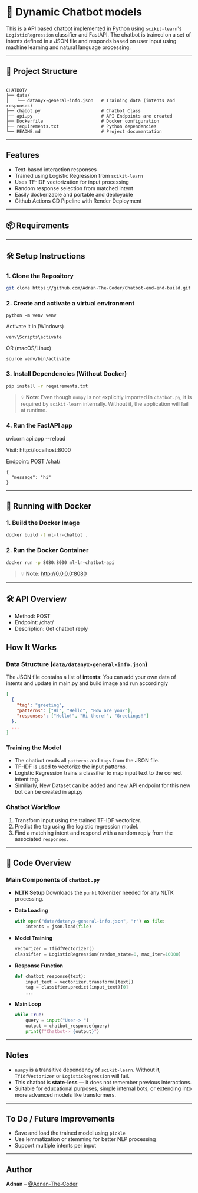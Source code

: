 
# 🤖 Dynamic Chatbot models 

This is a API based chatbot implemented in Python using `scikit-learn`'s `LogisticRegression` classifier and FastAPI. The chatbot is trained on a set of intents defined in a JSON file and responds based on user input using machine learning and natural language processing.

---

## 📁 Project Structure

```

CHATBOT/
├── data/
│   └── datanyx-general-info.json   # Training data (intents and responses)
├── chabot.py                       # Chatbot Class
├── api.py                          # API Endpoints are created
├── Dockerfile                      # Docker configuration
├── requirements.txt                # Python dependencies
└── README.md                       # Project documentation

```

---

##  Features

- Text-based interaction responses
- Trained using Logistic Regression from `scikit-learn`
- Uses TF-IDF vectorization for input processing
- Random response selection from matched intent
- Easily dockerizable and portable and deployable
- Github Actions CD Pipeline with Render Deployment

---

## 📦 Requirements

---

## 🛠️ Setup Instructions

### 1. Clone the Repository

```bash
git clone https://github.com/Adnan-The-Coder/Chatbot-end-end-build.git
```

### 2. Create and activate a virtual environment
```
python -m venv venv
```
Activate it in (Windows)
```
venv\Scripts\activate
```
OR (macOS/Linux)
```
source venv/bin/activate
```

### 3. Install Dependencies (Without Docker)

```bash
pip install -r requirements.txt
```
> 💡 **Note**: Even though `numpy` is not explicitly imported in `chatbot.py`, it is required by `scikit-learn` internally. Without it, the application will fail at runtime.


### 4. Run the FastAPI app
uvicorn api:app --reload


Visit: http://localhost:8000

Endpoint: POST /chat/<chabot-name>
```
{
  "message": "hi"
}
```

---

## 🐳 Running with Docker

### 1. Build the Docker Image

```bash
docker build -t ml-lr-chatbot .
```

### 2. Run the Docker Container

```bash
docker run -p 8080:8000 ml-lr-chatbot-api
```
> 💡 **Note**: http://0.0.0.0:8080


---

## 🛠 API Overview
- Method:	POST
- Endpoint:	/chat/<chabot-name>
- Description: Get chatbot reply

##  How It Works

### Data Structure (`data/datanyx-general-info.json`)

The JSON file contains a list of **intents**:
You can add your own data of intents and update in main.py and build image and run accordingly

```json
[
  {
    "tag": "greeting",
    "patterns": ["Hi", "Hello", "How are you?"],
    "responses": ["Hello!", "Hi there!", "Greetings!"]
  },
  ...
]
```

### Training the Model

* The chatbot reads all `patterns` and `tags` from the JSON file.
* TF-IDF is used to vectorize the input patterns.
* Logistic Regression trains a classifier to map input text to the correct intent tag.
* Similiarly, New Dataset can be added and new API endpoint for this new bot can be created in api.py 

### Chatbot Workflow

1. Transform input using the trained TF-IDF vectorizer.
2. Predict the tag using the logistic regression model.
3. Find a matching intent and respond with a random reply from the associated `responses`.

---

## 📜 Code Overview

### Main Components of `chatbot.py`

* **NLTK Setup**
  Downloads the `punkt` tokenizer needed for any NLTK processing.

* **Data Loading**

  ```python
  with open("data/datanyx-general-info.json", "r") as file:
      intents = json.load(file)
  ```

* **Model Training**

  ```python
  vectorizer = TfidfVectorizer()
  classifier = LogisticRegression(random_state=0, max_iter=10000)
  ```

* **Response Function**

  ```python
  def chatbot_response(text):
      input_text = vectorizer.transform([text])
      tag = classifier.predict(input_text)[0]
      ...
  ```

* **Main Loop**

  ```python
  while True:
      query = input("User-> ")
      output = chatbot_response(query)
      print(f"Chatbot-> {output}")
  ```

---

##  Notes

* `numpy` is a transitive dependency of `scikit-learn`. Without it, `TfidfVectorizer` or `LogisticRegression` will fail.
* This chatbot is **state-less** — it does not remember previous interactions.
* Suitable for educational purposes, simple internal bots, or extending into more advanced models like transformers.

---

##  To Do / Future Improvements

* Save and load the trained model using `pickle`
* Use lemmatization or stemming for better NLP processing
* Support multiple intents per input

---

##  Author

**Adnan** – [@Adnan-The-Coder](https://github.com/Adnan-The-Coder)

